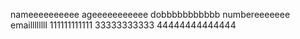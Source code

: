 nameeeeeeeeee
ageeeeeeeeeee
dobbbbbbbbbbb
numbereeeeeee
emaillllllll
111111111111
33333333333
44444444444444
